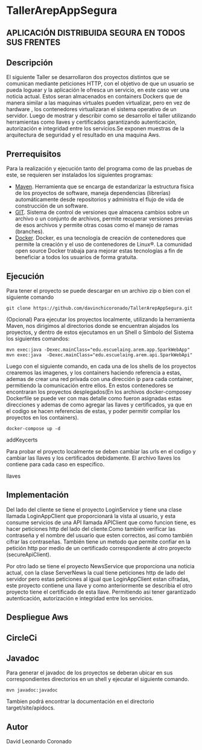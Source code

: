 # TallerArepAppSegura
## APLICACIÓN DISTRIBUIDA SEGURA EN TODOS SUS FRENTES
## Descripción 
El siguiente Taller se desarrollaron   dos proyectos distintos que se comunican mediante peticiones HTTP, con el objetivo de que un usuario se pueda loguear y la aplicación le ofresca un servicio, en este caso ver una noticia actual. Estos seran almacenados en containers Dockers que de manera similar a las maquinas virtuales pueden virtualizar, pero en vez de hardware , los contenedores virtualizaran el sistema operativo de un servidor. Luego de mostrar y describir como se desarrollo el taller utilizando herramientas como llaves y certificados garantizando autenticación, autorización e integridad entre los servicios.Se exponen muestras de la arquitectura de seguridad y el resultado en una maquina Aws.

## Prerrequisitos
Para la realización y ejecución tanto del programa como de las pruebas de este, se requieren ser instalados los siguientes programas:
* [Maven](https://maven.apache.org/). Herramienta que se encarga de estandarizar la estructura física de los proyectos de software, maneja dependencias (librerías) automáticamente desde repositorios y administra el flujo de vida de construcción de un software.
* [GIT](https://git-scm.com/). Sistema de control de versiones que almacena cambios sobre un archivo o un conjunto de archivos, permite recuperar versiones previas de esos archivos y permite otras cosas como el manejo de ramas (branches).
* [Docker](https://www.docker.com). Docker, es una tecnología de creación de contenedores que permite la creación y el uso de contenedores de Linux®. La comunidad open source Docker trabaja para mejorar estas tecnologías a fin de beneficiar a todos los usuarios de forma gratuita.

## Ejecución 
Para tener el proyecto se puede descargar en un archivo zip o bien con el siguiente comando 
```
git clone https://github.com/davinchicoronado/TallerArepAppSegura.git
```

(Opcional) Para ejecutar los proyectos localmente, utilizando la herramienta Maven, nos dirigimos al directorios donde se encuentran alojados los proyectos, y dentro de estos ejecutamos en un Shell o Símbolo del Sistema los siguientes comandos:

```
mvn exec:java -Dexec.mainClass="edu.escuelaing.arem.app.SparkWebApp"
mvn exec:java  -Dexec.mainClass="edu.escuelaing.arem.api.SparkWebApi" 
```
Luego con el siguiente comando, en cada una de los shells de los proyectos crearemos las imagenes, y los containers haciendo referencia a estas, ademas de crear una red privada con una dirección ip para cada container, permitiendo la comunicación entre ellos. En estos contenedores se encontraran los proyectos desplegados(En los archivos docker-composey Dockerfile se puede ver con mas detalle como fueron asignadas estas direcciones y ademas de como agregar las llaves y certificados, ya que en el codigo se hacen referencias de estas, y poder permitir compilar los proyectos en los containers).
```
docker-compose up -d
```

addKeycerts

Para probar el proyecto localmente se deben cambiar las urls en el codigo y cambiar las llaves y los certificados debidamente. El archivo llaves los contiene para cada caso en especifico.

llaves 

## Implementación

Del lado del cliente se tiene el proyecto LoginService y tiene una clase llamada LoginAppClient que proporcionará la vista al usuario, y esta consume servicios de una API llamada APIClient que como funcion tiene, es hacer peticiones http del lado del cliente.Como también verificar  las contraseña y el nombre del usuario que esten correctos, asi como también cifrar las contraseñas. También tiene un metodo que permite confiar en la petición http por medio de un certificado correspondiente al otro proyecto (secureApiClient).

Por otro lado se tiene el proyecto NewsService que proporciona una noticia actual, con la clase ServerNews la cual tiene peticiones http de lado del servidor pero estas peticiones al igual que LoginAppClient estan cifradas, este proyecto contiene una llave y como anteriormente se describia el otro proyecto tiene el certificado de esta llave. Permitiendo asi tener garantizado  autenticación, autorización e integridad entre los servicios.











## Despliegue Aws



## CircleCi

 ## Javadoc
 Para generar el javadoc de los proyectos se deberan ubicar en sus correspondientes directorios en un shell y ejecutar el siguiente comando.
 
```
mvn javadoc:javadoc
```
Tambien podrá encontrar la documentación en el directorio target/site/apidocs.

## Autor 
David Leonardo Coronado

